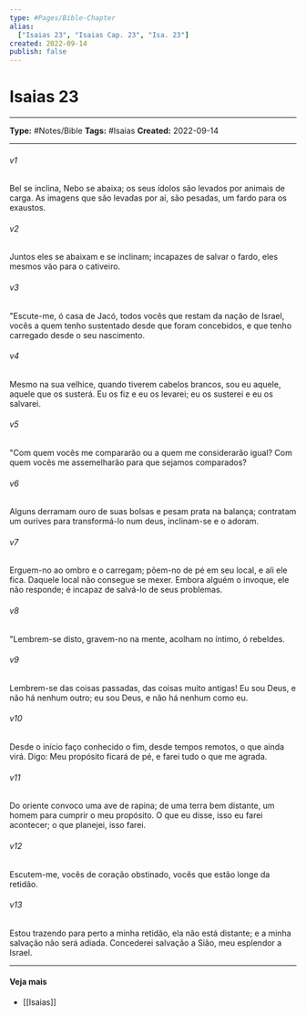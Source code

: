```yaml
---
type: #Pages/Bible-Chapter
alias:
  ["Isaias 23", "Isaias Cap. 23", "Isa. 23"]
created: 2022-09-14
publish: false
---
```


# Isaias 23

---

**Type:** #Notes/Bible
**Tags:** #Isaias
**Created:** 2022-09-14

---

###### v1
Bel se inclina, Nebo se abaixa; os seus ídolos são levados por animais de carga. As imagens que são levadas por aí, são pesadas, um fardo para os exaustos.
###### v2
Juntos eles se abaixam e se inclinam; incapazes de salvar o fardo, eles mesmos vão para o cativeiro.
###### v3
"Escute-me, ó casa de Jacó, todos vocês que restam da nação de Israel, vocês a quem tenho sustentado desde que foram concebidos, e que tenho carregado desde o seu nascimento.
###### v4
Mesmo na sua velhice, quando tiverem cabelos brancos, sou eu aquele, aquele que os susterá. Eu os fiz e eu os levarei; eu os susterei e eu os salvarei.
###### v5
"Com quem vocês me compararão ou a quem me considerarão igual? Com quem vocês me assemelharão para que sejamos comparados?
###### v6
Alguns derramam ouro de suas bolsas e pesam prata na balança; contratam um ourives para transformá-lo num deus, inclinam-se e o adoram.
###### v7
Erguem-no ao ombro e o carregam; põem-no de pé em seu local, e ali ele fica. Daquele local não consegue se mexer. Embora alguém o invoque, ele não responde; é incapaz de salvá-lo de seus problemas.
###### v8
"Lembrem-se disto, gravem-no na mente, acolham no íntimo, ó rebeldes.
###### v9
Lembrem-se das coisas passadas, das coisas muito antigas! Eu sou Deus, e não há nenhum outro; eu sou Deus, e não há nenhum como eu.
###### v10
Desde o início faço conhecido o fim, desde tempos remotos, o que ainda virá. Digo: Meu propósito ficará de pé, e farei tudo o que me agrada.
###### v11
Do oriente convoco uma ave de rapina; de uma terra bem distante, um homem para cumprir o meu propósito. O que eu disse, isso eu farei acontecer; o que planejei, isso farei.
###### v12
Escutem-me, vocês de coração obstinado, vocês que estão longe da retidão.
###### v13
Estou trazendo para perto a minha retidão, ela não está distante; e a minha salvação não será adiada. Concederei salvação a Sião, meu esplendor a Israel.


---

#### Veja mais

- [[Isaias]]
